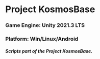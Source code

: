 # Project KosmosBase

### Game Engine: Unity 2021.3 LTS
### Platform: Win/Linux/Android

##### Scripts part of the Project KosmosBase.
